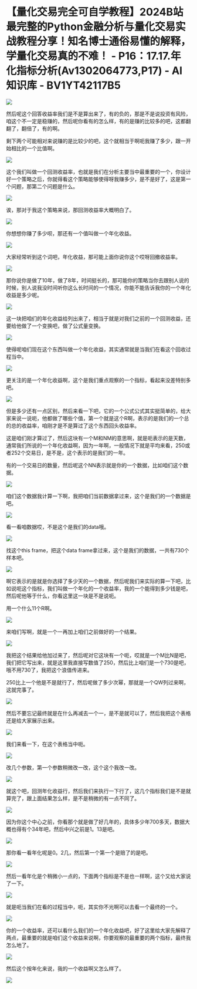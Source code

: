 # 【量化交易完全可自学教程】2024B站最完整的Python金融分析与量化交易实战教程分享！知名博士通俗易懂的解释，学量化交易真的不难！ - P16：17.17.年化指标分析(Av1302064773,P17) - AI知识库 - BV1YT42117B5

![](img/3087def75ea83bcf23a4ef8aa4048220_0.png)

然后呢这个回答收益率我们是不是算出来了，有的负的，那是不是说投资有风险，咱这个不一定是稳赚的，然后呢你看有的怎么样，有的是赚的比较多的吧，这都翻翻了，翻倍了，有的啊。

剩下两个可能相对来说赚的是比较少的吧，这个就相当于啊呃我赚了多少，跟一开始相比的一个比值啊。

![](img/3087def75ea83bcf23a4ef8aa4048220_2.png)

这个我们叫做一个回测收益率，也就是我们在分析主要当中最重要的一个，你设计好一个策略之后，你就得看这个策略能够使得呀我赚多少，是不是好了，这是第一个问题，那第二个问题是什么。



![](img/3087def75ea83bcf23a4ef8aa4048220_4.png)

诶，那对于我这个策略来说，那回测收益率大概明白了。

![](img/3087def75ea83bcf23a4ef8aa4048220_6.png)

你想想你赚了多少呗，那还有一个值叫做一个年化收益。

![](img/3087def75ea83bcf23a4ef8aa4048220_8.png)

大家经常听到这个词吧，年化收益，那可能上面你说你这个哎呀回撤收益率。

![](img/3087def75ea83bcf23a4ef8aa4048220_10.png)

那你说你是做了10年，做了8年，时间挺长的，那可能你的策略当你去跟别人说的时候，别人说我没时间听你这么长时间的一个情况，你能不能告诉我你的一个年化收益是多少呢。



![](img/3087def75ea83bcf23a4ef8aa4048220_12.png)

这一块把咱们的年化收益给列出来了，相当于就是对我们之前的一个回测收益，还要给他做了一个变换吧，做了公式量变换。



![](img/3087def75ea83bcf23a4ef8aa4048220_14.png)

使得呢咱们现在这个东西叫做一个年化收益，其实通常就是当我们在看这个回收过程当中。

![](img/3087def75ea83bcf23a4ef8aa4048220_16.png)

更关注的是一个年化收益啊，这个是我们重点观察的一个指标，看起来没差特别多吧。

![](img/3087def75ea83bcf23a4ef8aa4048220_18.png)

但是多少还有一点区别，然后来看一下吧，它的一个公式公式其实挺简单的，给大家来说一说呃，他都做了哪些个值，第一个就是这个R啊，表示的是我们的一个总的总的收益率，咱刚才是不是算过了这个东西回头收益率。

这是咱们刚才算过了，然后这块有一个M和NM的意思啊，就是呃表示的是天数，通常我们所说的一个年化收益啊，因为一年啊，一般情况下就是平均来看，250或者252个交易日，是不是，这个表示的是我们的一年。

有的一个交易日的数量，然后呢这个NN表示就是你的一个数据，比如咱们这个数据。

![](img/3087def75ea83bcf23a4ef8aa4048220_20.png)

咱们这个数据我计算一下啊，我把咱们当前数据拿过来，这个是我们的一个数据是吧。

![](img/3087def75ea83bcf23a4ef8aa4048220_22.png)

看一看咱数据哎，不是这个是我们的data哦。

![](img/3087def75ea83bcf23a4ef8aa4048220_24.png)

找这个this frame，把这个data frame拿过来，这个是我们的数据，一共有730个样本吧。



![](img/3087def75ea83bcf23a4ef8aa4048220_26.png)

啊它表示的是就是你选择了多少天的一个数据，然后呢我们来实际的算一下吧，比如说呃这个指标，我们叫做一个年化的一个收益率，我的一个能得到多少钱是吧，然后呢他等于什么，你看这里这一块是不是说呃。

用一个什么11个R啊。

![](img/3087def75ea83bcf23a4ef8aa4048220_28.png)

来咱们写啊，就是一个一再加上咱们之前做好的一个结果。

![](img/3087def75ea83bcf23a4ef8aa4048220_30.png)

我把这个结果给他加过来了，然后呢对它这块有一个呃，哎就是一个M比N是吧，我们把它写出来，就是这里我直接写数值了250，然后比上咱们是一个730是吧，哦不用730了，我把这个浪值传进来。

250比上一个他是不是就行了，然后呢做了多少次幂，那就是一个QW列过来啊，这就完事了。

![](img/3087def75ea83bcf23a4ef8aa4048220_32.png)

然后不要忘记最终就是在什么再减去一个一，是不是就可以了，然后我把这个表格还是给大家展示出来。

![](img/3087def75ea83bcf23a4ef8aa4048220_34.png)

我们来看一下，在这个表格当中呃。

![](img/3087def75ea83bcf23a4ef8aa4048220_36.png)

改几个参数，第一个参数稍微改一改，这个这个我改一改。

![](img/3087def75ea83bcf23a4ef8aa4048220_38.png)

就这个吧，回测年化收益行，然后我们来执行一下行了，这几个指标我们是不是就算完了，跟上面结果怎么样，是不是稍微的有一点不同了。



![](img/3087def75ea83bcf23a4ef8aa4048220_40.png)

因为你这个中心之前，你看那个就是做了好几年的，具体多少年700多天，数据大概也得有个34年吧，然后中兴之前是1。13是吧。



![](img/3087def75ea83bcf23a4ef8aa4048220_42.png)

那你看一看年化呢是0。2几，然后第一个第一个是赔了的是吧。

![](img/3087def75ea83bcf23a4ef8aa4048220_44.png)

然后一看年化是个稍微小一点的，下面两个指标是不是也一样啊，这个又给大家说了一下。

![](img/3087def75ea83bcf23a4ef8aa4048220_46.png)

就是呃当我们在看的过程当中，呃，其实你不光啊可以去看一个最终的一个。

![](img/3087def75ea83bcf23a4ef8aa4048220_48.png)

你的一个收益率，还可以看什么我们的一个年化收益吧，好了这里给大家先解释了两点，最重要的就是咱们这个收益来说啊，你要观察的最重要的两个指标，最终我怎么地了。



![](img/3087def75ea83bcf23a4ef8aa4048220_50.png)

然后这个按年化来说，我的一个收益啊又怎么样了。

![](img/3087def75ea83bcf23a4ef8aa4048220_52.png)